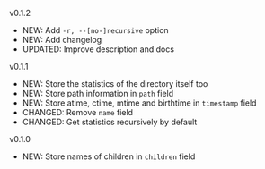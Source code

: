 v0.1.2
- NEW: Add `-r, --[no-]recursive` option
- NEW: Add changelog
- UPDATED: Improve description and docs

v0.1.1
- NEW: Store the statistics of the directory itself too
- NEW: Store path information in `path` field
- NEW: Store atime, ctime, mtime and birthtime in `timestamp` field
- CHANGED: Remove `name` field
- CHANGED: Get statistics recursively by default

v0.1.0
- NEW: Store names of children in `children` field
